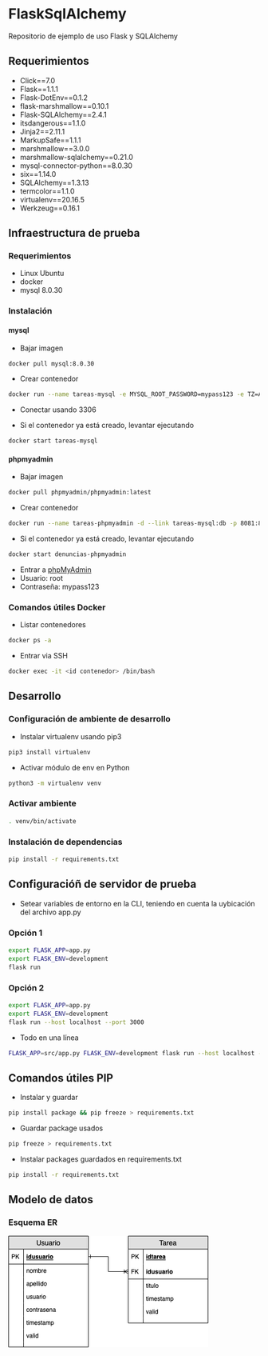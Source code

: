 # FlaskSqlAlchemy

 Repositorio de ejemplo de uso Flask y SQLAlchemy

## Requerimientos

- Click==7.0
- Flask==1.1.1
- Flask-DotEnv==0.1.2
- flask-marshmallow==0.10.1
- Flask-SQLAlchemy==2.4.1
- itsdangerous==1.1.0
- Jinja2==2.11.1
- MarkupSafe==1.1.1
- marshmallow==3.0.0
- marshmallow-sqlalchemy==0.21.0
- mysql-connector-python==8.0.30
- six==1.14.0
- SQLAlchemy==1.3.13
- termcolor==1.1.0
- virtualenv==20.16.5
- Werkzeug==0.16.1

## Infraestructura de prueba

### Requerimientos

- Linux Ubuntu
- docker
- mysql 8.0.30

### Instalación

#### mysql

- Bajar imagen

```bash
docker pull mysql:8.0.30
```

- Crear contenedor

```bash
docker run --name tareas-mysql -e MYSQL_ROOT_PASSWORD=mypass123 -e TZ=America/Santiago -d -p 3306:3306  mysql:8.0.30
```

- Conectar usando 3306

- Si el contenedor ya está creado, levantar ejecutando

```bash
docker start tareas-mysql
```

#### phpmyadmin

- Bajar imagen

```bash
docker pull phpmyadmin/phpmyadmin:latest
```

- Crear contenedor

```bash
docker run --name tareas-phpmyadmin -d --link tareas-mysql:db -p 8081:80 phpmyadmin/phpmyadmin
```

- Si el contenedor ya está creado, levantar ejecutando

```bash
docker start denuncias-phpmyadmin
```

- Entrar a [phpMyAdmin](http://localhost:8081)
- Usuario: root
- Contraseña: mypass123

### Comandos útiles Docker

- Listar contenedores

```bash
docker ps -a
```

- Entrar via SSH

```bash
docker exec -it <id contenedor> /bin/bash
```

## Desarrollo

### Configuración de ambiente de desarrollo

- Instalar virtualenv usando pip3

```bash
pip3 install virtualenv
```

- Activar módulo de env en Python

```bash
python3 -m virtualenv venv
```

### Activar ambiente

```bash
. venv/bin/activate
```

### Instalación de dependencias

```bash
pip install -r requirements.txt
```

## Configuracióñ de servidor de prueba

- Setear variables de entorno en la CLI, teniendo en cuenta la uybicación del archivo app.py

### Opción 1

```bash
export FLASK_APP=app.py
export FLASK_ENV=development
flask run
```

### Opción 2

```bash
export FLASK_APP=app.py
export FLASK_ENV=development
flask run --host localhost --port 3000
```

- Todo en una línea

```bash
FLASK_APP=src/app.py FLASK_ENV=development flask run --host localhost --port 3000
```

## Comandos útiles PIP

- Instalar y guardar

```bash
pip install package && pip freeze > requirements.txt
```

- Guardar package usados

```bash
pip freeze > requirements.txt
```

- Instalar packages guardados en requirements.txt

```bash
pip install -r requirements.txt
```

## Modelo de datos

### Esquema ER

![ER](docs\ER.png)